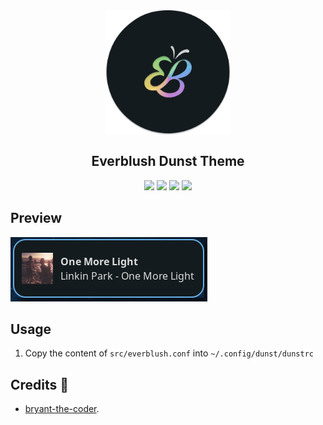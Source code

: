 <div align="center">
<img align="center" src="https://raw.githubusercontent.com/Everblush/assets/main/logo.png" height="200px" width="200px" alt="logo">
</div>

<h2 align="center">Everblush Dunst Theme</h2>

<p align="center">
<img src="https://img.shields.io/github/stars/Everblush/Dunst?color=e5c76b&labelColor=1e2528&style=for-the-badge"> <img src="https://img.shields.io/github/issues/Everblush/Dunst?color=67b0e8&labelColor=1e2528&style=for-the-badge">
<img src="https://img.shields.io/static/v1?label=license&message=MIT&color=8ccf7e&labelColor=1e2528&style=for-the-badge">
<img src="https://img.shields.io/github/forks/Everblush/Dunst?color=e74c4c&labelColor=1e2528&style=for-the-badge">
</p>

## Preview

![Dunst](assets/screenshot.jpg)

## Usage

1. Copy the content of `src/everblush.conf` into `~/.config/dunst/dunstrc`

## Credits 💝

- [bryant-the-coder](https://github.com/bryant-the-coder).
